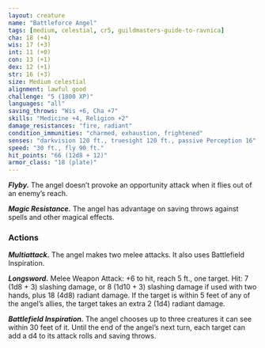 ```yaml
---
layout: creature
name: "Battleforce Angel"
tags: [medium, celestial, cr5, guildmasters-guide-to-ravnica]
cha: 18 (+4)
wis: 17 (+3)
int: 11 (+0)
con: 13 (+1)
dex: 12 (+1)
str: 16 (+3)
size: Medium celestial
alignment: lawful good
challenge: "5 (1800 XP)"
languages: "all"
saving_throws: "Wis +6, Cha +7"
skills: "Medicine +4, Religion +2"
damage_resistances: "fire, radiant"
condition_immunities: "charmed, exhaustion, frightened"
senses: "darkvision 120 ft., truesight 120 ft., passive Perception 16"
speed: "30 ft., fly 90 ft."
hit_points: "66 (12d8 + 12)"
armor_class: "18 (plate)"
---
```


***Flyby.*** The angel doesn’t provoke an opportunity attack when it flies out of an enemy’s reach.

***Magic Resistance.*** The angel has advantage on saving throws against spells and other magical effects.

### Actions

***Multiattack.*** The angel makes two melee attacks. It also uses Battlefield Inspiration.

***Longsword.*** Melee Weapon Attack: +6 to hit, reach 5 ft., one target. Hit: 7 (1d8 + 3) slashing damage, or 8 (1d10 + 3) slashing damage if used with two hands, plus 18 (4d8) radiant damage. If the target is within 5 feet of any of the angel’s allies, the target takes an extra 2 (1d4) radiant damage.

***Battlefield Inspiration.*** The angel chooses up to three creatures it can see within 30 feet of it. Until the end of the angel’s next turn, each target can add a d4 to its attack rolls and saving throws.
